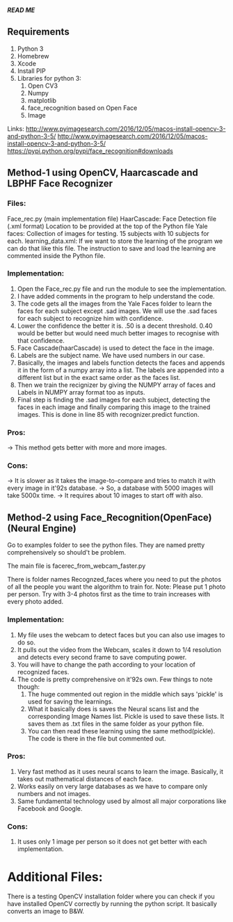 ***READ ME***

## Requirements

1. Python 3
2. Homebrew
3. Xcode
4. Install PIP
5. Libraries for python 3:
	1. Open CV3
	2. Numpy
	3. matplotlib
	4. face_recognition based on Open Face
	5. Image

Links:  http://www.pyimagesearch.com/2016/12/05/macos-install-opencv-3-and-python-3-5/
	http://www.pyimagesearch.com/2016/12/05/macos-install-opencv-3-and-python-3-5/
	https://pypi.python.org/pypi/face_recognition#downloads



## Method-1 using OpenCV, Haarcascade and LBPHF Face Recognizer

### Files:
Face_rec.py (main implementation file)
HaarCascade: Face Detection file (.xml format)
Location to be provided at the top of the Python file
Yale faces: Collection of images for testing. 15 subjects with 10 subjects for each.
learning_data.xml: If we want to store the learning of the program we can do that like this file.
The instruction to save and load the learning are commented inside the Python file.


### Implementation:

1. Open the Face_rec.py file and run the module to see the implementation.
2. I have added comments in the program to help understand the code.
3. The code gets all the images from the Yale Faces folder to learn the faces for each subject except .sad images. We will use the .sad faces for each subject to recognize him with confidence.
4. Lower the confidence the better it is.  .50 is a decent threshold. 0.40 would be better but would need much better images to recognise with that confidence.
5. Face Cascade(haarCascade) is used to detect the face in the image.
6. Labels are the subject name. We have used numbers in our case.
7. Basically, the images and labels function detects the faces and appends it in the form of a numpy array into a list. The labels are appended into a different list but in the exact same order as the faces list.
8. Then we train the recignizer by giving the NUMPY array of faces and Labels in NUMPY array format too as inputs.
9. Final step is finding the .sad images for each subject, detecting the faces in each image and finally comparing this image to the trained images. This is done in line 85 with recognizer.predict function.


### Pros:
-> This method gets better with more and more images.
### Cons:
-> It is slower as it takes the image-to-compare and tries to match it with every image in it\'92s database.
-> So, a database with 5000 images will take 5000x time.
-> It requires about 10 images to start off with also.


## Method-2 using Face_Recognition(OpenFace) (Neural Engine)

Go to examples folder to see the python files. They are named pretty comprehensively so should't be problem.

The main file is facerec_from_webcam_faster.py

There is folder names Recognzed_faces where you need to put the photos of all the people you want the algorithm to train for. 
Note: Please put 1 photo per person. Try with 3-4 photos first as the time to train increases with every photo added.

### Implementation:
1. My file uses the webcam to detect faces but you can also use images to do so.
2. It pulls out the video from the Webcam, scales it down to 1/4 resolution and detects every second frame to save computing power.
3. You will have to change the path according to your location of recognized faces.
4. The code is pretty comprehensive on it\'92s own. Few things to note though:
	1. The huge commented out region in the middle which says 'pickle' is used for saving the learnings.
	2. What it basically does is saves the Neural scans list and the corresponding Image Names list. Pickle is used to save these lists. It saves them as .txt files in the same folder as your python file.
	3. You can then read these learning using the same method(pickle). The code is there in the file but commented out.

### Pros:
1. Very fast method as it uses neural scans to learn the image. Basically, it takes out mathematical distances of each face.
2. Works easily on very large databases as we have to compare only numbers and not images.
3. Same fundamental technology used by almost all major corporations like Facebook and Google.

### Cons:
1. It uses only 1 image per person so it does not get better with each implementation.

# Additional Files:
There is a testing OpenCV installation folder where you can check if you have installed OpenCV correctly by running the python script. It basically converts an image to B&W.
